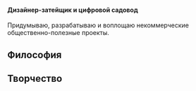 #### Дизайнер-затейщик и цифровой садовод

Придумываю, разрабатываю и воплощаю некоммерческие общественно-полезные проекты.

## Философия

<my-areas :areas="$site.customData.pages.philosophy"/>

## Творчество

<my-areas :areas="$site.customData.pages.art"/>